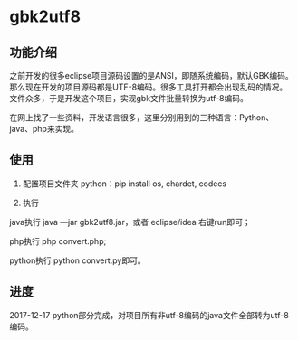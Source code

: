 # gbk2utf8
## 功能介绍
之前开发的很多eclipse项目源码设置的是ANSI，即随系统编码，默认GBK编码。那么现在开发的项目源码都是UTF-8编码。很多工具打开都会出现乱码的情况。文件众多，于是开发这个项目，实现gbk文件批量转换为utf-8编码。

在网上找了一些资料，开发语言很多，这里分别用到的三种语言：Python、java、php来实现。

## 使用
1. 配置项目文件夹
python：pip install  os, chardet, codecs

2. 执行

java执行 java —jar gbk2utf8.jar，或者 eclipse/idea 右键run即可；

php执行 php convert.php; 

python执行 python convert.py即可。

## 进度
2017-12-17 python部分完成，对项目所有非utf-8编码的java文件全部转为utf-8编码。

